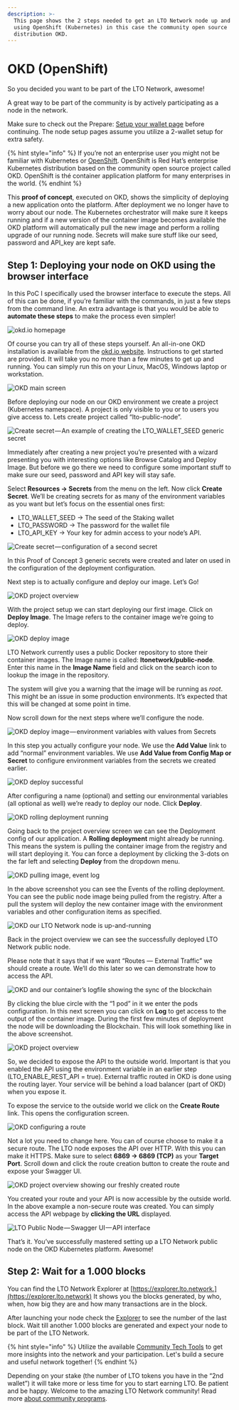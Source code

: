 ```yaml
---
description: >-
  This page shows the 2 steps needed to get an LTO Network node up and running
  using OpenShift (Kubernetes) in this case the community open source
  distribution OKD.
---
```


# OKD (OpenShift)

So you decided you want to be part of the LTO Network, awesome!

A great way to be part of the community is by actively participating as a node in the network.

Make sure to check out the Prepare: [Setup your wallet page](../../../tutorials/mining/prepare-setup-your-wallet.md) before continuing. The node setup pages assume you utilize a 2-wallet setup for extra safety.

{% hint style="info" %}
If you’re not an enterprise user you might not be familiar with Kubernetes or [OpenShift](https://www.openshift.com). OpenShift is Red Hat’s enterprise Kubernetes distribution based on the community open source project called OKD. OpenShift is thé container application platform for many enterprises in the world.
{% endhint %}

This **proof of concept**, executed on OKD, shows the simplicity of deploying a new application onto the platform. After deployment we no longer have to worry about our node. The Kubernetes orchestrator will make sure it keeps running and if a new version of the container image becomes available the OKD platform will automatically pull the new image and perform a rolling upgrade of our running node. Secrets will make sure stuff like our seed, password and API\_key are kept safe.

## **Step 1: Deploying your node on OKD using the browser interface**

In this PoC I specifically used the browser interface to execute the steps. All of this can be done, if you’re familiar with the commands, in just a few steps from the command line. An extra advantage is that you would be able to **automate these steps** to make the process even simpler!

![okd.io homepage](https://cdn-images-1.medium.com/max/1600/1\*BgZgfqi4DJFQ8yVIiU5Y0w.png)

Of course you can try all of these steps yourself. An all-in-one OKD installation is available from the [okd.io website](https://www.okd.io). Instructions to get started are provided. It will take you no more than a few minutes to get up and running. You can simply run this on your Linux, MacOS, Windows laptop or workstation.

![OKD main screen](https://cdn-images-1.medium.com/max/2400/1\*5S8F0sBmuinjt6eQSJSr8A.png)

Before deploying our node on our OKD environment we create a project (Kubernetes namespace). A project is only visible to you or to users you give access to. Lets create project called “lto-public-node”.

![Create secret — An example of creating the LTO\_WALLET\_SEED generic secret](https://cdn-images-1.medium.com/max/2400/1\*iWY-l3RUB86KhzSOlsv90g.png)

Immediately after creating a new project you’re presented with a wizard presenting you with interesting options like Browse Catalog and Deploy Image. But before we go there we need to configure some important stuff to make sure our seed, password and API key will stay safe.

Select **Resources → Secrets** from the menu on the left. Now click **Create Secret**. We’ll be creating secrets for as many of the environment variables as you want but let’s focus on the essential ones first:

* LTO\_WALLET\_SEED → The seed of the Staking wallet
* LTO\_PASSWORD → The password for the wallet file
* LTO\_API\_KEY → Your key for admin access to your node’s API.

![Create secret — configuration of a second secret](https://cdn-images-1.medium.com/max/2400/1\*2O806UO70R7ZncMi6fG5lA.png)

In this Proof of Concept 3 generic secrets were created and later on used in the configuration of the deployment configuration.

Next step is to actually configure and deploy our image. Let’s Go!

![OKD project overview](https://cdn-images-1.medium.com/max/2400/1\*\_ccSBHLdWfSiVcsZ8DVB0Q.png)

With the project setup we can start deploying our first image. Click on **Deploy Image**. The Image refers to the container image we’re going to deploy.

![OKD deploy image](https://cdn-images-1.medium.com/max/2400/1\*LSl5xg9VM0Ot3amOquYFEg.png)

LTO Network currently uses a public Docker repository to store their container images. The Image name is called: **ltonetwork/public-node**. Enter this name in the **Image Name** field and click on the search icon to lookup the image in the repository.

The system will give you a warning that the image will be running as _root_. This might be an issue in some production environments. It’s expected that this will be changed at some point in time.

Now scroll down for the next steps where we’ll configure the node.

![OKD deploy image — environment variables with values from Secrets](https://cdn-images-1.medium.com/max/2400/1\*696-5\_TeVJv5Eiml8P4KPw.png)

In this step you actually configure your node. We use the **Add Value** link to add “normal” environment variables. We use **Add Value from Config Map or Secret** to configure environment variables from the secrets we created earlier.

![OKD deploy successful](https://cdn-images-1.medium.com/max/2400/1\*s2rZiU6hhSveC12H6\_h-BA.png)

After configuring a name (optional) and setting our environmental variables (all optional as well) we’re ready to deploy our node. Click **Deploy**.

![OKD rolling deployment running](https://cdn-images-1.medium.com/max/2400/1\*ym6jXfifugDokZx0x1WOPQ.png)

Going back to the project overview screen we can see the Deployment config of our application. A **Rolling deployment** might already be running. This means the system is pulling the container image from the registry and will start deploying it. You can force a deployment by clicking the 3-dots on the far left and selecting **Deploy** from the dropdown menu.

![OKD pulling image, event log](https://cdn-images-1.medium.com/max/2400/1\*SuAYIME8bvOqhzVZoobNAQ.png)

In the above screenshot you can see the Events of the rolling deployment. You can see the public node image being pulled from the registry. After a pull the system will deploy the new container image with the environment variables and other configuration items as specified.

![OKD our LTO Network node is up-and-running](https://cdn-images-1.medium.com/max/2400/1\*g2E30kF9\_fLciROt-0Ax8g.png)

Back in the project overview we can see the successfully deployed LTO Network public node.

Please note that it says that if we want “Routes — External Traffic” we should create a route. We’ll do this later so we can demonstrate how to access the API.

![OKD and our container’s logfile showing the sync of the blockchain](https://cdn-images-1.medium.com/max/2400/1\*OpbkLkxVfzns32BIhghOVg.png)

By clicking the blue circle with the “1 pod” in it we enter the pods configuration. In this next screen you can click on **Log** to get access to the output of the container image. During the first few minutes of deployment the node will be downloading the Blockchain. This will look something like in the above screenshot.

![OKD project overview](https://cdn-images-1.medium.com/max/2400/1\*VpvR8\_T0G4By1cl3lY7A-Q.png)

So, we decided to expose the API to the outside world. Important is that you enabled the API using the environment variable in an earlier step (LTO\_ENABLE\_REST\_API = true). External traffic routed in OKD is done using the routing layer. Your service will be behind a load balancer (part of OKD) when you expose it.

To expose the service to the outside world we click on the **Create Route** link. This opens the configuration screen.

![OKD configuring a route](https://cdn-images-1.medium.com/max/2400/1\*d5izklJKxyHxvgrYikM4wg.png)

Not a lot you need to change here. You can of course choose to make it a secure route. The LTO node exposes the API over HTTP. With this you can make it HTTPS. Make sure to select **6869 → 6869 (TCP)** as your **Target Port**. Scroll down and click the route creation button to create the route and expose your Swagger UI.

![OKD project overview showing our freshly created route](https://cdn-images-1.medium.com/max/2400/1\*c8IdeKm4EsD4KZLO1tkRpg.png)

You created your route and your API is now accessible by the outside world. In the above example a non-secure route was created. You can simply access the API webpage by **clicking the URL** displayed.

![LTO Public Node — Swagger UI — API interface](https://cdn-images-1.medium.com/max/2400/1\*b45meSXK79BvGybyWQhx1Q.png)

That’s it. You’ve successfully mastered setting up a LTO Network public node on the OKD Kubernetes platform. Awesome!

## **Step 2: Wait for a 1.000 blocks**

You can find the LTO Network Explorer at [https://explorer.lto.network.](https://explorer.lto.network) It shows you the blocks generated, by who, when, how big they are and how many transactions are in the block.

After launching your node check the [Explorer](https://explorer.lto.network) to see the number of the last block. Wait till another 1.000 blocks are generated and expect your node to be part of the LTO Network.

{% hint style="info" %}
Utilize the available [Community Tech Tools](https://blog.lto.network/distributed-workforce-community-dao-level-up/#tech-lab) to get more insights into the network and your participation. Let's build a secure and useful network together!
{% endhint %}

Depending on your stake (the number of LTO tokens you have in the “2nd wallet”) it will take more or less time for you to start earning LTO. Be patient and be happy. Welcome to the amazing LTO Network community! Read more [about community programs](https://blog.lto.network/distributed-workforce-community-dao-level-up/).
